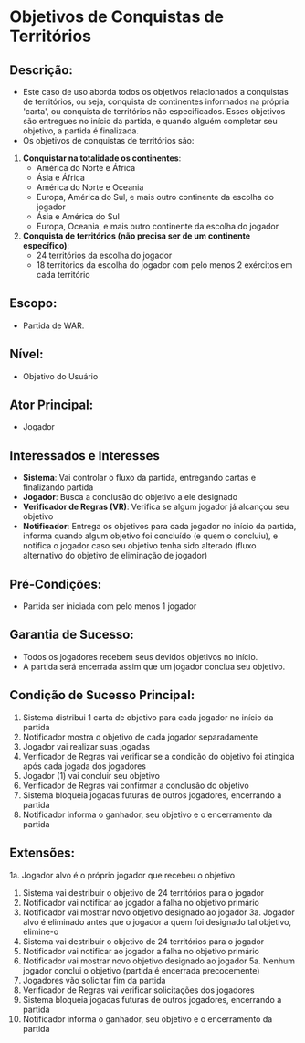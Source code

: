 # Objetivos de Conquistas de Territórios

## **Descrição**:
- Este caso de uso aborda todos os objetivos relacionados a conquistas de territórios, ou seja, conquista de continentes informados na própria 'carta', ou conquista de territórios não especificados. Esses objetivos são entregues no início da partida, e quando alguém completar seu objetivo, a partida é finalizada. 
- Os objetivos de conquistas de territórios são:
1. **Conquistar na totalidade os continentes**:
    - América do Norte e África
    - Ásia e África
    - América do Norte e Oceania
    - Europa, América do Sul, e mais outro continente da escolha do jogador
    - Ásia e América do Sul
    - Europa, Oceania, e mais outro continente da escolha do jogador
2. **Conquista de territórios (não precisa ser de um continente específico)**:
    - 24 territórios da escolha do jogador
    - 18 territórios da escolha do jogador com pelo menos 2 exércitos em cada território
## **Escopo**:
- Partida de WAR.
## **Nível**:
- Objetivo do Usuário
## **Ator Principal**:
- Jogador
## **Interessados e Interesses**
- **Sistema**: Vai controlar o fluxo da partida, entregando cartas e finalizando partida
- **Jogador**: Busca a conclusão do objetivo a ele designado
- **Verificador de Regras (VR)**: Verifica se algum jogador já alcançou seu objetivo
- **Notificador**: Entrega os objetivos para cada jogador no início da partida, informa quando algum objetivo foi concluído (e quem o concluiu), e notifica o jogador caso seu objetivo tenha sido alterado (fluxo alternativo do objetivo de eliminação de jogador)
## **Pré-Condições**:
- Partida ser iniciada com pelo menos 1 jogador
## **Garantia de Sucesso**:
- Todos os jogadores recebem seus devidos objetivos no início.
- A partida será encerrada assim que um jogador conclua seu objetivo.
## **Condição de Sucesso Principal**:
1. Sistema distribui 1 carta de objetivo para cada jogador no início da partida
2. Notificador mostra o objetivo de cada jogador separadamente
3. Jogador vai realizar suas jogadas
4. Verificador de Regras vai verificar se a condição do objetivo foi atingida após cada jogada dos jogadores
5. Jogador (1) vai concluir seu objetivo
6. Verificador de Regras vai confirmar a conclusão do objetivo
7. Sistema bloqueia jogadas futuras de outros jogadores, encerrando a partida
8. Notificador informa o ganhador, seu objetivo e o encerramento da partida
## **Extensões**:
1a. Jogador alvo é o próprio jogador que recebeu o objetivo
  1. Sistema vai destribuir o objetivo de 24 territórios para o jogador
  2. Notificador vai notificar ao jogador a falha no objetivo primário
  3. Notificador vai mostrar novo objetivo designado ao jogador
3a. Jogador alvo é eliminado antes que o jogador a quem foi designado tal objetivo, elimine-o
  1. Sistema vai destribuir o objetivo de 24 territórios para o jogador
  2. Notificador vai notificar ao jogador a falha no objetivo primário
  3. Notificador vai mostrar novo objetivo designado ao jogador
5a. Nenhum jogador conclui o objetivo (partida é encerrada precocemente)
  1. Jogadores vão solicitar fim da partida
  2. Verificador de Regras vai verificar solicitações dos jogadores
  3. Sistema bloqueia jogadas futuras de outros jogadores, encerrando a partida
  4. Notificador informa o ganhador, seu objetivo e o encerramento da partida
